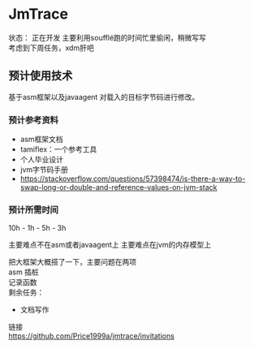 # JmTrace

状态： 正在开发 主要利用soufflé跑的时间忙里偷闲，稍微写写  
考虑到下周任务，xdm肝吧 

## 预计使用技术
基于asm框架以及javaagent 对载入的目标字节码进行修改。
### 预计参考资料  

- asm框架文档
- tamiflex：一个参考工具
- 个人毕业设计
- jvm字节码手册
- https://stackoverflow.com/questions/57398474/is-there-a-way-to-swap-long-or-double-and-reference-values-on-jvm-stack

### 预计所需时间
10h - 1h - 5h - 3h

主要难点不在asm或者javaagent上 主要难点在jvm的内存模型上

把大框架大概搭了一下，主要问题在两项  
asm 插桩  
记录函数  
剩余任务：
- 文档写作

链接  
https://github.com/Price1999a/jmtrace/invitations